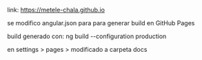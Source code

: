 link: https://metele-chala.github.io

se modifico angular.json para para generar build en GitHub Pages

build generado con:
ng build --configuration production

en settings > pages > modificado a carpeta docs